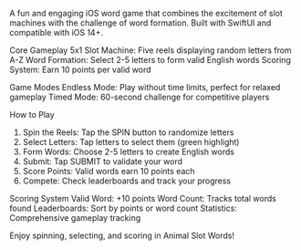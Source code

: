 A fun and engaging iOS word game that combines the excitement of slot machines with the challenge of word formation. Built with SwiftUI and compatible with iOS 14+.

Core Gameplay
5x1 Slot Machine: Five reels displaying random letters from A-Z
Word Formation: Select 2-5 letters to form valid English words
Scoring System: Earn 10 points per valid word

Game Modes
Endless Mode: Play without time limits, perfect for relaxed gameplay
Timed Mode: 60-second challenge for competitive players

How to Play
1. Spin the Reels: Tap the SPIN button to randomize letters
2. Select Letters: Tap letters to select them (green highlight)
3. Form Words: Choose 2-5 letters to create English words
4. Submit: Tap SUBMIT to validate your word
5. Score Points: Valid words earn 10 points each
6. Compete: Check leaderboards and track your progress

Scoring System
Valid Word: +10 points
Word Count: Tracks total words found
Leaderboards: Sort by points or word count
Statistics: Comprehensive gameplay tracking

Enjoy spinning, selecting, and scoring in Animal Slot Words! 
